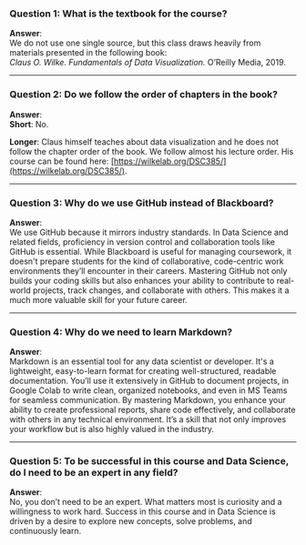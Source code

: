 ### Question 1: What is the textbook for the course?

**Answer**:  
We do not use one single source, but this class draws heavily from materials presented in the following book:  
*Claus O. Wilke. Fundamentals of Data Visualization.* O’Reilly Media, 2019.

---

### Question 2: Do we follow the order of chapters in the book?

**Answer**:  
**Short**: No.

**Longer**: Claus himself teaches about data visualization and he does not follow the chapter order of the book. We follow almost his lecture order. His course can be found here: [https://wilkelab.org/DSC385/](https://wilkelab.org/DSC385/).

---

### Question 3: Why do we use GitHub instead of Blackboard?

**Answer**:  
We use GitHub because it mirrors industry standards. In Data Science and related fields, proficiency in version control and collaboration tools like GitHub is essential. While Blackboard is useful for managing coursework, it doesn't prepare students for the kind of collaborative, code-centric work environments they’ll encounter in their careers. Mastering GitHub not only builds your coding skills but also enhances your ability to contribute to real-world projects, track changes, and collaborate with others. This makes it a much more valuable skill for your future career.

---

### Question 4: Why do we need to learn Markdown?

**Answer**:  
Markdown is an essential tool for any data scientist or developer. It's a lightweight, easy-to-learn format for creating well-structured, readable documentation. You’ll use it extensively in GitHub to document projects, in Google Colab to write clean, organized notebooks, and even in MS Teams for seamless communication. By mastering Markdown, you enhance your ability to create professional reports, share code effectively, and collaborate with others in any technical environment. It’s a skill that not only improves your workflow but is also highly valued in the industry.

---

### Question 5: To be successful in this course and Data Science, do I need to be an expert in any field?

**Answer**:  
No, you don’t need to be an expert. What matters most is curiosity and a willingness to work hard. Success in this course and in Data Science is driven by a desire to explore new concepts, solve problems, and continuously learn. 
